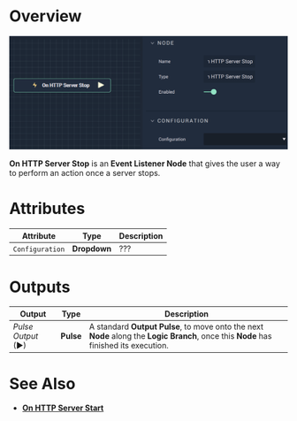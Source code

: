 # Overview

![The On HTTP Server Stop Node.](../../../../.gitbook/assets/onhttpserverstop.png)

**On HTTP Server Stop** is an **Event Listener Node** that gives the user a way to perform an action once a server stops.

# Attributes

|Attribute|Type|Description|
|---|---|---|
|`Configuration`|**Dropdown**|???|

# Outputs

|Output|Type|Description|
|---|---|---|
|*Pulse Output* (►)|**Pulse**|A standard **Output Pulse**, to move onto the next **Node** along the **Logic Branch**, once this **Node** has finished its execution.|

# See Also

* [**On HTTP Server Start**](onhttpserverstart.md)


